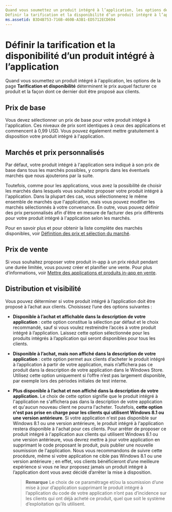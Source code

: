```yaml
---
Quand vous soumettez un produit intégré à l’application, les options de la page Tarification et disponibilité déterminent le prix auquel facturer ce produit et la façon dont ce dernier doit être proposé aux clients.
Définir la tarification et la disponibilité d’un produit intégré à l’application
ms.assetid: B3D4B753-716B-460B-A3B1-ED5712ECD694
---
```


# Définir la tarification et la disponibilité d’un produit intégré à l’application


Quand vous soumettez un produit intégré à l'application, les options de la page **Tarification et disponibilité** déterminent le prix auquel facturer ce produit et la façon dont ce dernier doit être proposé aux clients.

## Prix de base


Vous devez sélectionner un prix de base pour votre produit intégré à l'application. Ces niveaux de prix sont identiques à ceux des applications et commencent à 0,99 USD. Vous pouvez également mettre gratuitement à disposition votre produit intégré à l'application.

## Marchés et prix personnalisés


Par défaut, votre produit intégré à l'application sera indiqué à son prix de base dans tous les marchés possibles, y compris dans les éventuels marchés que nous ajouterons par la suite.

Toutefois, comme pour les applications, vous avez la possibilité de choisir les marchés dans lesquels vous souhaitez proposer votre produit intégré à l'application. Dans la plupart des cas, vous sélectionnerez le même ensemble de marchés que l'application, mais vous pouvez modifier les marchés sélectionnés à votre convenance. En outre, vous pouvez définir des prix personnalisés afin d'être en mesure de facturer des prix différents pour votre produit intégré à l'application selon les marchés.

Pour en savoir plus et pour obtenir la liste complète des marchés disponibles, voir [Définition des prix et sélection du marché](define-pricing-and-market-selection.md).

## Prix de vente


Si vous souhaitez proposer votre produit in-app à un prix réduit pendant une durée limitée, vous pouvez créer et planifier une vente. Pour plus d’informations, voir [Mettre des applications et produits in-app en vente](put-apps-and-iaps-on-sale.md).

## Distribution et visibilité


Vous pouvez déterminer si votre produit intégré à l’application doit être proposé à l’achat aux clients. Choisissez l’une des options suivantes :

-   **Disponible à l’achat et affichable dans la description de votre application** : cette option constitue la sélection par défaut et le choix recommandé, sauf si vous voulez restreindre l’accès à votre produit intégré à l’application. Laissez cette option sélectionnée pour les produits intégrés à l’application qui seront disponibles pour tous les clients.
-   **Disponible à l’achat, mais non affiché dans la description de votre application** : cette option permet aux clients d’acheter le produit intégré à l’application à partir de votre application, mais n’affichera pas ce produit dans la description de votre application dans le Windows Store. Utilisez cette option uniquement si l’offre n’est pas largement disponible, par exemple lors des périodes initiales de test interne.
-   **Plus disponible à l’achat et non affiché dans la description de votre application.** Le choix de cette option signifie que le produit intégré à l'application ne s'affichera pas dans la description de votre application et qu'aucun nouveau client ne pourra l'acheter. Toutefois, **cette option n'est pas prise en charge pour les clients qui utilisent Windows 8.1 ou une version antérieure**. Si votre application n'est pas disponible sur Windows 8.1 ou une version antérieure, le produit intégré à l'application restera disponible à l'achat pour ces clients. Pour arrêter de proposer ce produit intégré à l'application aux clients qui utilisent Windows 8.1 ou une version antérieure, vous devrez mettre à jour votre application en supprimant le code proposant le produit, puis publier une nouvelle soumission de l'application. Nous vous recommandons de suivre cette procédure, même si votre application ne cible pas Windows 8.1 ou une version antérieure ; en effet, vos clients bénéficieront d’une meilleure expérience si vous ne leur proposez jamais un produit intégré à l’application dont vous avez décidé d’arrêter la mise à disposition.
    
    > **Remarque** Le choix de ce paramétrage et/ou la soumission d’une mise à jour d’application supprimant le produit intégré à l’application du code de votre application n’ont pas d’incidence sur les clients qui ont déjà acheté ce produit, quel que soit le système d’exploitation qu’ils utilisent.

     

 

 






<!--HONumber=Mar16_HO1-->


